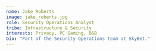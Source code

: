 ```yaml
---
name: Jake Roberts
image: jake_roberts.jpg
role: Security Operations Analyst
tribe: Infrastructure & Security
interests: Privacy, PC Gaming, D&B
bio: "Part of the Security Operations team at SkyBet."
---
```


